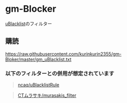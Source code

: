 # gm-Blocker
[uBlacklist](https://iorate.github.io/ublacklist/)のフィルター

## 購読

https://raw.githubusercontent.com/kurinkurin2355/gm-Bloker/master/gm_uBlacklist.txt

### 以下のフィルターとの併用が想定されています

>[ncaq/uBlacklistRule](https://github.com/ncaq/uBlacklistRule#%E8%B3%BC%E8%AA%AD)

>[CTムラサキ/murasakis_filter](https://github.com/CT-Murasaki/murasakis_filter)
